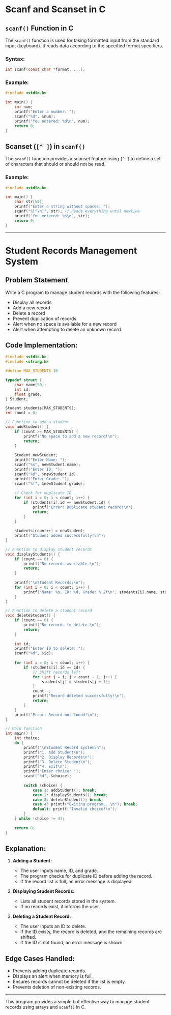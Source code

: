 # Scanf and Scanset in C

## `scanf()` Function in C

The `scanf()` function is used for taking formatted input from the standard input (keyboard). It reads data according to the specified format specifiers.

### Syntax:
```c
int scanf(const char *format, ...);
```

### Example:
```c
#include <stdio.h>

int main() {
    int num;
    printf("Enter a number: ");
    scanf("%d", &num);
    printf("You entered: %d\n", num);
    return 0;
}
```

## Scanset (`[^ ]`) in `scanf()`

The `scanf()` function provides a scanset feature using `[^ ]` to define a set of characters that should or should not be read.

### Example:
```c
#include <stdio.h>

int main() {
    char str[50];
    printf("Enter a string without spaces: ");
    scanf("%[^\n]", str); // Reads everything until newline
    printf("You entered: %s\n", str);
    return 0;
}
```

---

# Student Records Management System

## Problem Statement
Write a C program to manage student records with the following features:
- Display all records
- Add a new record
- Delete a record
- Prevent duplication of records
- Alert when no space is available for a new record
- Alert when attempting to delete an unknown record

## Code Implementation:
```c
#include <stdio.h>
#include <string.h>

#define MAX_STUDENTS 10

typedef struct {
    char name[50];
    int id;
    float grade;
} Student;

Student students[MAX_STUDENTS];
int count = 0;

// Function to add a student
void addStudent() {
    if (count >= MAX_STUDENTS) {
        printf("No space to add a new record!\n");
        return;
    }
    
    Student newStudent;
    printf("Enter Name: ");
    scanf("%s", newStudent.name);
    printf("Enter ID: ");
    scanf("%d", &newStudent.id);
    printf("Enter Grade: ");
    scanf("%f", &newStudent.grade);
    
    // Check for duplicate ID
    for (int i = 0; i < count; i++) {
        if (students[i].id == newStudent.id) {
            printf("Error: Duplicate student record!\n");
            return;
        }
    }
    
    students[count++] = newStudent;
    printf("Student added successfully!\n");
}

// Function to display student records
void displayStudents() {
    if (count == 0) {
        printf("No records available.\n");
        return;
    }
    
    printf("\nStudent Records:\n");
    for (int i = 0; i < count; i++) {
        printf("Name: %s, ID: %d, Grade: %.2f\n", students[i].name, students[i].id, students[i].grade);
    }
}

// Function to delete a student record
void deleteStudent() {
    if (count == 0) {
        printf("No records to delete.\n");
        return;
    }
    
    int id;
    printf("Enter ID to delete: ");
    scanf("%d", &id);
    
    for (int i = 0; i < count; i++) {
        if (students[i].id == id) {
            // Shift records left
            for (int j = i; j < count - 1; j++) {
                students[j] = students[j + 1];
            }
            count--;
            printf("Record deleted successfully!\n");
            return;
        }
    }
    printf("Error: Record not found!\n");
}

// Main function
int main() {
    int choice;
    do {
        printf("\nStudent Record System\n");
        printf("1. Add Student\n");
        printf("2. Display Records\n");
        printf("3. Delete Student\n");
        printf("4. Exit\n");
        printf("Enter choice: ");
        scanf("%d", &choice);
        
        switch (choice) {
            case 1: addStudent(); break;
            case 2: displayStudents(); break;
            case 3: deleteStudent(); break;
            case 4: printf("Exiting program...\n"); break;
            default: printf("Invalid choice!\n");
        }
    } while (choice != 4);
    
    return 0;
}
```

## Explanation:
1. **Adding a Student:**
   - The user inputs name, ID, and grade.
   - The program checks for duplicate ID before adding the record.
   - If the record list is full, an error message is displayed.

2. **Displaying Student Records:**
   - Lists all student records stored in the system.
   - If no records exist, it informs the user.

3. **Deleting a Student Record:**
   - The user inputs an ID to delete.
   - If the ID exists, the record is deleted, and the remaining records are shifted.
   - If the ID is not found, an error message is shown.

## Edge Cases Handled:
- Prevents adding duplicate records.
- Displays an alert when memory is full.
- Ensures records cannot be deleted if the list is empty.
- Prevents deletion of non-existing records.

---

This program provides a simple but effective way to manage student records using arrays and `scanf()` in C.
